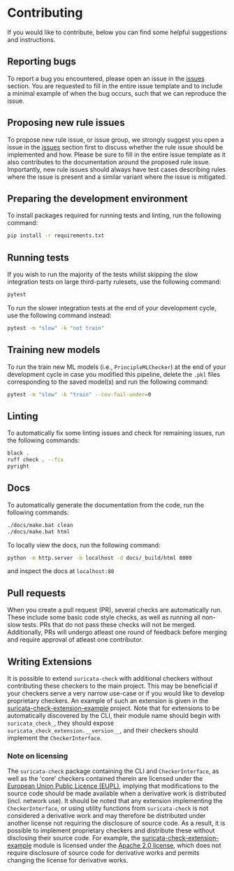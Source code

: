 # Contributing

If you would like to contribute, below you can find some helpful suggestions and instructions.

## Reporting bugs

To report a bug you encountered, please open an issue in the [issues](https://github.com/Koen1999/suricata-check/issues/new?assignees=Koen1999&labels=bug&projects=&template=%F0%9F%90%9B-bug-report.md&title=%5BBUG%5D) section. You are requested to fill in the entire issue template and to include a minimal example of when the bug occurs, such that we can reproduce the issue.

## Proposing new rule issues

To propose new rule issue, or issue group, we strongly suggest you open a issue in the [issues](https://github.com/Koen1999/suricata-check/issues/new?assignees=&labels=enhancement&projects=&template=%F0%9F%92%A1-new-rule-issue.md&title=%5BNEW+RULE+ISSUE%5D) section first to discuss whether the rule issue should be implemented and how. Please be sure to fill in the entire issue template as it also contributes to the documentation around the proposed rule issue. Importantly, new rule issues should always have test cases describing rules where the issue is present and a similar variant where the issue is mitigated.

## Preparing the development environment

To install packages required for running tests and linting, run the following command:

```bash
pip install -r requirements.txt
```

## Running tests

If you wish to run the majority of the tests whilst skipping the slow integration tests on large third-party rulesets, use the following command:

```bash
pytest
```

To run the slower integration tests at the end of your development cycle, use the following command instead:

```bash
pytest -m "slow" -k "not train"
```

## Training new models

To run the train new ML models (i.e., `PrincipleMLChecker`) at the end of your development cycle in case you modified this pipeline, delete the `.pkl` files corresponding to the saved model(s) and run the following command:

```bash
pytest -m "slow" -k "train" --cov-fail-under=0
```

## Linting

To automatically fix some linting issues and check for remaining issues, run the following commands:

```bash
black .
ruff check . --fix
pyright
```

## Docs

To automatically generate the documentation from the code, run the following commands:

```bash
./docs/make.bat clean
./docs/make.bat html
```

To locally view the docs, run the following command:

```bash
python -m http.server -b localhost -d docs/_build/html 8000
```

and inspect the docs at `localhost:80`

## Pull requests

When you create a pull request (PR), several checks are automatically run. These include some basic code style checks, as well as running all non-slow tests. PRs that do not pass these checks will not be merged. Additionally, PRs will undergo atleast one round of feedback before merging and require approval of atleast one contributor.

## Writing Extensions

It is possible to extend `suricata-check` with additional checkers without contributing these checkers to the main project.
This may be beneficial if your checkers serve a very narrow use-case or if you would like to develop proprietary checkers.
An example of such an extension is given in the [suricata-check-extension-example](https://github.com/Koen1999/suricata-check-extension-example) project.
Note that for extensions to be automatically discovered by the CLI, their module name should begin with `suricata_check_`, they should expose `suricata_check_extension.__version__`, and their checkers should implement the `CheckerInterface`.

### Note on licensing

The `suricata-check` package containing the CLI and `CheckerInterface`, as well as the 'core' checkers contained therein are licensed under the [European Union Public Licence (EUPL)](https://github.com/Koen1999/suricata-check/blob/master/LICENSE), implying that modifications to the source code should be made available when a derivative work is distributed (incl. network use). It should be noted that any extension implementing the `CheckerInterface`, or using utility functions from `suricata-check` is not considered a derivative work and may therefore be distributed under another license not requiring the disclosure of source code. As a result, it is possible to implement proprietary checkers and distribute these without disclosing their source code. For example, the [suricata-check-extension-example](https://github.com/Koen1999/suricata-check-extension-example) module is licensed under the [Apache 2.0 license](https://github.com/Koen1999/suricata-check-extension-example/blob/master/LICENSE), which does not require disclosure of source code for derivative works and permits changing the license for derivative works.
